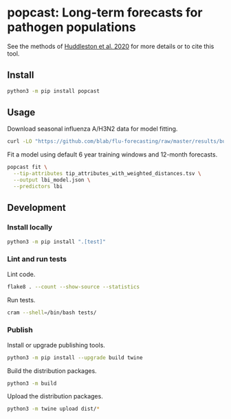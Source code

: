# popcast: Long-term forecasts for pathogen populations

See the methods of [Huddleston et al. 2020](https://doi.org/10.7554/eLife.60067) for more details or to cite this tool.

## Install

``` bash
python3 -m pip install popcast
```

## Usage

Download seasonal influenza A/H3N2 data for model fitting.

``` bash
curl -LO "https://github.com/blab/flu-forecasting/raw/master/results/builds/natural/natural_sample_1_with_90_vpm_sliding/tip_attributes_with_weighted_distances.tsv"
```

Fit a model using default 6 year training windows and 12-month forecasts.

``` bash
popcast fit \
  --tip-attributes tip_attributes_with_weighted_distances.tsv \
  --output lbi_model.json \
  --predictors lbi
```

## Development

### Install locally

``` bash
python3 -m pip install ".[test]"
```

### Lint and run tests

Lint code.

``` bash
flake8 . --count --show-source --statistics
```

Run tests.

``` bash
cram --shell=/bin/bash tests/
```

### Publish

Install or upgrade publishing tools.

``` bash
python3 -m pip install --upgrade build twine
```

Build the distribution packages.

``` bash
python3 -m build
```

Upload the distribution packages.

``` bash
python3 -m twine upload dist/*
```
